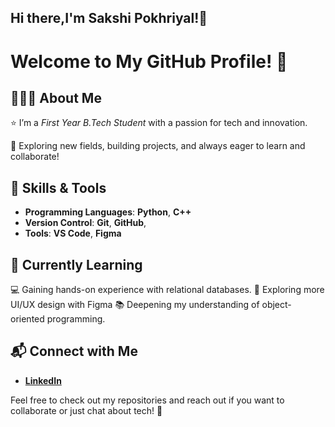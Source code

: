 ## Hi there,I'm Sakshi Pokhriyal!👋

# Welcome to My GitHub Profile! 👋

## 👩🏻‍🎓 About Me
⭐️ I’m a _First Year B.Tech Student_ with a passion for tech and innovation. 

🚀 Exploring new fields, building projects, and always eager to learn and collaborate!

## 🔧 Skills & Tools
- **Programming Languages**:
**Python**, **C++**
- **Version Control**:
**Git**, **GitHub**,
- **Tools**:
**VS Code**, **Figma**

## 🌱 Currently Learning
💻 Gaining hands-on experience with relational databases.
🔎 Exploring more UI/UX design with Figma
📚 Deepening my understanding of object-oriented programming.

## 📬 Connect with Me
- **[LinkedIn](https://www.linkedin.com/in/sakshi-pokhriyal/)**

Feel free to check out my repositories and reach out if you want to collaborate or just chat about tech! 🚀

